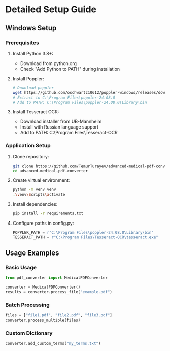 # Detailed Setup Guide

## Windows Setup

### Prerequisites
1. Install Python 3.8+:
   - Download from python.org
   - Check "Add Python to PATH" during installation

2. Install Poppler:
   ```bash
   # Download poppler
   wget https://github.com/oschwartz10612/poppler-windows/releases/download/v24.02.0-0/Release-24.02.0-0.zip
   # Extract to C:\Program Files\poppler-24.08.0
   # Add to PATH: C:\Program Files\poppler-24.08.0\Library\bin
   ```

3. Install Tesseract OCR:
   - Download installer from UB-Mannheim
   - Install with Russian language support
   - Add to PATH: C:\Program Files\Tesseract-OCR

### Application Setup
1. Clone repository:
   ```bash
   git clone https://github.com/TemurTurayev/advanced-medical-pdf-converter.git
   cd advanced-medical-pdf-converter
   ```

2. Create virtual environment:
   ```bash
   python -m venv venv
   .\venv\Scripts\activate
   ```

3. Install dependencies:
   ```bash
   pip install -r requirements.txt
   ```

4. Configure paths in config.py:
   ```python
   POPPLER_PATH = r"C:\Program Files\poppler-24.08.0\Library\bin"
   TESSERACT_PATH = r"C:\Program Files\Tesseract-OCR\tesseract.exe"
   ```

## Usage Examples

### Basic Usage
```python
from pdf_converter import MedicalPDFConverter

converter = MedicalPDFConverter()
results = converter.process_file("example.pdf")
```

### Batch Processing
```python
files = ["file1.pdf", "file2.pdf", "file3.pdf"]
converter.process_multiple(files)
```

### Custom Dictionary
```python
converter.add_custom_terms("my_terms.txt")
```
